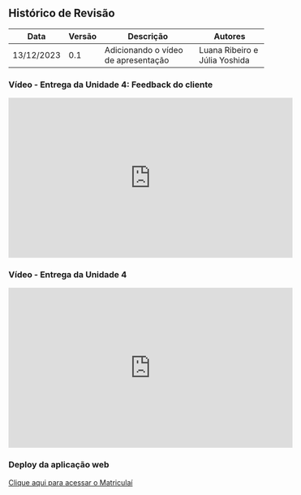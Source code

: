 ## Histórico de Revisão

| Data | Versão | Descrição | Autores |
| ---------- | ----------- | -------------- | -------------- |
| 13/12/2023 | 0.1 | Adicionando o vídeo de apresentação | Luana Ribeiro e Júlia Yoshida |

### Vídeo - Entrega da Unidade 4: Feedback do cliente

<iframe width="560" height="315" src="https://www.youtube.com/embed/ahSPB7Sv7iI?si=eBd5oDCgU239i0Ng" title="YouTube video player" frameborder="0" allow="accelerometer; autoplay; clipboard-write; encrypted-media; gyroscope; picture-in-picture; web-share" allowfullscreen></iframe>

### Vídeo - Entrega da Unidade 4

<iframe width="560" height="315" src="https://www.youtube.com/embed/bmlH8r9hOb0?si=DzYndU2H98wXLPYa" title="YouTube video player" frameborder="0" allow="accelerometer; autoplay; clipboard-write; encrypted-media; gyroscope; picture-in-picture; web-share" allowfullscreen></iframe>

### Deploy da aplicação web

[Clique aqui para acessar o Matriculaí](https://2023-2-matriculai-git-main-yasmims-projects-d665de7f.vercel.app/)